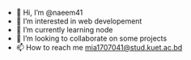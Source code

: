 - 👋 Hi, I’m @naeem41
- 👀 I’m interested in web developement
- 🌱 I’m currently learning node
- 💞️ I’m looking to collaborate on some projects
- 📫 How to reach me mia1707041@stud.kuet.ac.bd

<!---
naeemmia2021/naeemmia2021 is a ✨ special ✨ repository because its `README.md` (this file) appears on your GitHub profile.
You can click the Preview link to take a look at your changes.
--->
